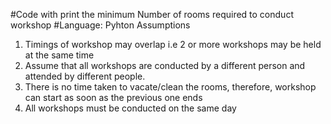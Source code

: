 #Code with print the minimum Number of rooms required to conduct workshop
#Language: Pyhton
Assumptions
1. Timings of workshop may overlap i.e 2 or more workshops may be held at the same time
2. Assume that all workshops are conducted by a different person and attended by different people.
3. There is no time taken to vacate/clean the rooms, therefore, workshop can start as soon as the previous one ends
4. All workshops must be conducted on the same day
